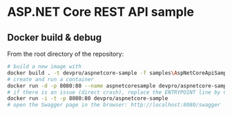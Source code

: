 ﻿# ASP.NET Core REST API sample

## Docker build & debug

From the root directory of the repository:

```bash
# build a new image with
docker build . -t devpro/aspnetcore-sample -f samples\AspNetCoreApiSample\Dockerfile --no-cache
# create and run a container
docker run -d -p 8080:80 --name aspnetcoresample devpro/aspnetcore-sample
# if there is an issue (direct crash), replace the ENTRYPOINT line by CMD "/bin/bash" and run
docker run -i -t -p 8080:80 devpro/aspnetcore-sample
# open the Swagger page in the browser: http://localhost:8080/swagger
```
